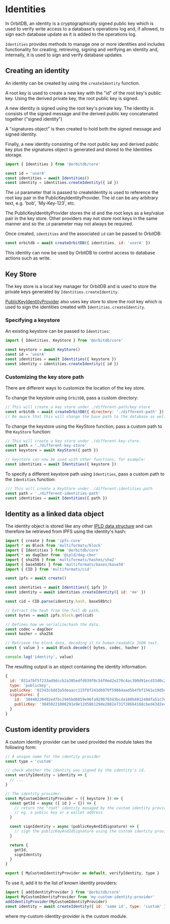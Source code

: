 # Identities

In OrbitDB, an identity is a cryptographically signed public key which is used to verify write access to a database's operations log and, if allowed, to sign each database update as it is added to the operations log.

`Identities` provides methods to manage one or more identities and includes functionality for creating, retrieving, signing and verifying an identity and, internally, it is used to sign and verify database updates.

## Creating an identity

An identity can be created by using the `createIdentity` function.

A root key is used to create a new key with the "id" of the root key's public key. Using the derived private key, the root public key is signed.

A new identity is signed using the root key's private key. The identity is consists of the signed message and the derived public key concatenated together ("signed identity")

A "signatures object" is then created to hold both the signed message and signed identity.

Finally, a new identity consisting of the root public key and derived public key plus the signatures object is generated and stored to the Identities storage.

```js
import { Identities } from '@orbitdb/core'

const id = 'userA'
const identities = await Identities() 
const identity = identities.createIdentity({ id })
```

The `id` parameter that is passed to createIdentity is used to reference  the root key pair in the PublicKeyIdentityProvider. The id can be any arbitrary text, e.g. 'bob', 'My-Key-123', etc. 

The PublicKeyIdentityProvider stores the id and the root keys as a key/value pair in the key store. Other providers may not store root keys in the same manner and so the `id` parameter may not always be required.

Once created, `identities` and the associated `id` can be passed to OrbitDB:

```js
const orbitdb = await createOrbitDB({ identities, id: 'userA' })
```

This identity can now be used by OrbitDB to control access to database actions such as write.

## Key Store

The key store is a local key manager for OrbitDB and is used to store the private keys generated by `Identities.createIdentity`. 

[PublicKeyIdentityProvider](https://api.orbitdb.org/PublicKeyIdentityProvider) also uses key store to store the root key which is used to sign the identities created with `Identities.createIdentity`.

###  Specifying a keystore

An existing keystore can be passed to `Identities`:

```js
import { Identities, KeyStore } from '@orbitdb/core'

const keystore = await KeyStore()
const id = 'userA'
const identities = await Identities({ keystore })
const identity = identities.createIdentity({ id })
```

### Customizing the key store path

There are different ways to customize the location of the key store.

To change the keystore using `OrbitDB`, pass a custom directory:
```js
// This will create a key store under ./different-path/key-store
const orbitdb = await createOrbitDB({ directory: './different-path' })
// Be aware that this will change the base path to the database as well.
```

To change the keystore using the KeyStore function, pass a custom path to the `KeyStore` function:
```js
// This will create a key store under ./different-key-store.
const path = './different-key-store'
const keystore = await KeyStore({ path })

// keystore can now be used with other functions, for example:
const identities = await Identities({ keystore })
```

To specify a different keystore path using `Identities`, pass a custom path to the `Identities` function:
```js
/// This will create a KeyStore under ./different-identities-path
const path = './different-identities-path'
const identities = await Identities({ path })
```

## Identity as a linked data object

The identity object is stored like any other [IPLD data structure](https://ipld.io/docs/) and can therefore be retrieved from IPFS using the identity's hash:

```js
import { create } from 'ipfs-core'
import * as Block from 'multiformats/block'
import { Identities } from '@orbitdb/core'
import * as dagCbor from '@ipld/dag-cbor'
import { sha256 } from 'multiformats/hashes/sha2'
import { base58btc } from 'multiformats/bases/base58'
import { CID } from 'multiformats/cid'

const ipfs = await create()

const identities = await Identities({ ipfs })
const identity = await identities.createIdentity({ id: 'me' })

const cid = CID.parse(identity.hash, base58btc)

// Extract the hash from the full db path.
const bytes = await ipfs.block.get(cid)

// Defines how we serialize/hash the data.
const codec = dagCbor
const hasher = sha256

// Retrieve the block data, decoding it to human-readable JSON text.
const { value } = await Block.decode({ bytes, codec, hasher })

console.log('identity', value)
```

The resulting output is an object containing the identity information:

```js
{
  id: '031a7bf5f233ad9dccb2a305edfd939f0c54f0ed2e270c4ac390d91ecd33d0c28f',
  type: 'publickey',
  publicKey: '02343cbdd3a5deaacc115f8f241db979f59864aad5b4fbf1561e19d5d04d7b1d14',
  signatures: {
    id: '30440220492ed7bc2945bd6859e96fa929870343bcda188b481248dfa51c7dd7a1eb59ef022049542399338e66454f523dc4033723bc4ff4365f17537171361e128f10703be1',
    publicKey: '30450221008291e9e12d586129de2882e731f286b4168cbed43d2ecf90d8ae9c53e15c56110220204ac640b22e75bf6083a6715a7e6c988659fc08f79022fab8af62563e9fdd67'
  }
}
```

## Custom identity providers

A custom identity provider can be used provided the module takes the following form:
```javascript
// A unique name for the identity provider
const type = 'custom'

// check whether the identity was signed by the identity's id.
const verifyIdentity = identity => {
  // ...
}

// The identity provider.
const MyCustomIdentityProvider = ({ keystore }) => {
  const getId = async ({ id } = {}) => {
    // return the "root" identity managed by the custom identity provider,
    // eg. a public key or a wallet address
  }

  const signIdentity = async (publicKeyAndIdSignature) => {
    // sign the publicKeyAndIdSignature using the custom identity provider system
  }

  return {
    getId,
    signIdentity
  }
}

export { MyCustomIdentityProvider as default, verifyIdentity, type }
```

To use it, add it to the list of known identity providers:

```js
import { addIdentityProvider } from '@orbitdb/core'
import MyCustomIdentityProvider from 'my-custom-identity-provider'
addIdentityProvider(MyCustomIdentityProvider)
const identity = await createIdentity({ id: 'some id', type: 'custom' })
```

where my-custom-identity-provider is the custom module.
